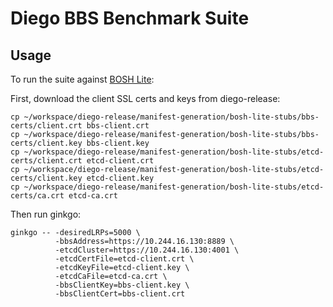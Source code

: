 # Diego BBS Benchmark Suite

## Usage

To run the suite against [BOSH Lite](https://github.com/cloudfoundry/bosh-lite):

First, download the client SSL certs and keys from diego-release:

```
cp ~/workspace/diego-release/manifest-generation/bosh-lite-stubs/bbs-certs/client.crt bbs-client.crt
cp ~/workspace/diego-release/manifest-generation/bosh-lite-stubs/bbs-certs/client.key bbs-client.key
cp ~/workspace/diego-release/manifest-generation/bosh-lite-stubs/etcd-certs/client.crt etcd-client.crt
cp ~/workspace/diego-release/manifest-generation/bosh-lite-stubs/etcd-certs/client.key etcd-client.key
cp ~/workspace/diego-release/manifest-generation/bosh-lite-stubs/etcd-certs/ca.crt etcd-ca.crt
```

Then run ginkgo:

```
ginkgo -- -desiredLRPs=5000 \
          -bbsAddress=https://10.244.16.130:8889 \
          -etcdCluster=https://10.244.16.130:4001 \
          -etcdCertFile=etcd-client.crt \
          -etcdKeyFile=etcd-client.key \
          -etcdCaFile=etcd-ca.crt \
          -bbsClientKey=bbs-client.key \
          -bbsClientCert=bbs-client.crt
```
